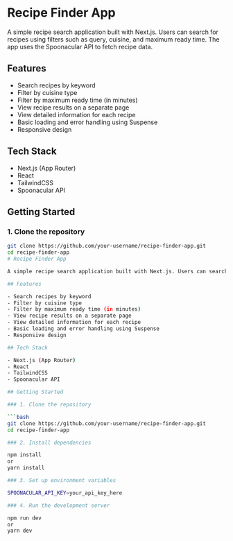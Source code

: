 # Recipe Finder App

A simple recipe search application built with Next.js. Users can search for recipes using filters such as query, cuisine, and maximum ready time. The app uses the Spoonacular API to fetch recipe data.

## Features

- Search recipes by keyword
- Filter by cuisine type
- Filter by maximum ready time (in minutes)
- View recipe results on a separate page
- View detailed information for each recipe
- Basic loading and error handling using Suspense
- Responsive design

## Tech Stack

- Next.js (App Router)
- React
- TailwindCSS
- Spoonacular API

## Getting Started

### 1. Clone the repository

```bash
git clone https://github.com/your-username/recipe-finder-app.git
cd recipe-finder-app
# Recipe Finder App

A simple recipe search application built with Next.js. Users can search for recipes using filters such as query, cuisine, and maximum ready time. The app uses the Spoonacular API to fetch recipe data.

## Features

- Search recipes by keyword
- Filter by cuisine type
- Filter by maximum ready time (in minutes)
- View recipe results on a separate page
- View detailed information for each recipe
- Basic loading and error handling using Suspense
- Responsive design

## Tech Stack

- Next.js (App Router)
- React
- TailwindCSS
- Spoonacular API

## Getting Started

### 1. Clone the repository

```bash
git clone https://github.com/your-username/recipe-finder-app.git
cd recipe-finder-app

### 2. Install dependencies

npm install
or
yarn install

### 3. Set up environment variables

SPOONACULAR_API_KEY=your_api_key_here

### 4. Run the development server

npm run dev
or
yarn dev


